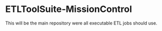 # ETLToolSuite-MissionControl
This will be the main repository were all executable ETL jobs should use.  
